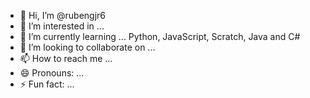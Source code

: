- 👋 Hi, I’m @rubengjr6
- 👀 I’m interested in ... 
- 🌱 I’m currently learning ... Python, JavaScript, Scratch, Java and C#
- 💞️ I’m looking to collaborate on ...
- 📫 How to reach me ...
- 😄 Pronouns: ... 
- ⚡ Fun fact: ...

<!---
rubengjr6/rubengjr6 is a ✨ special ✨ repository because its `README.md` (this file) appears on your GitHub profile.
You can click the Preview link to take a look at your changes.
--->
